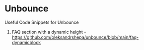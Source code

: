 # Unbounce
Useful Code Snippets for Unbounce 


1. FAQ section with a dynamic height - https://github.com/oleksandrshepa/unbounce/blob/main/faq-dynamicblock
